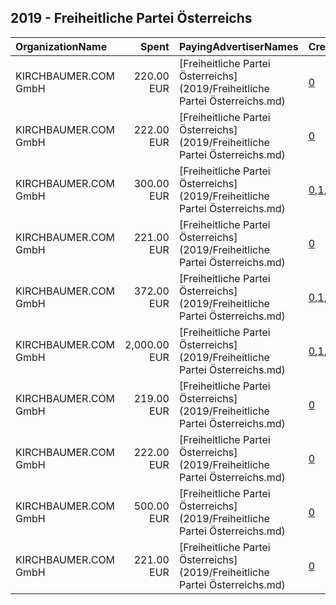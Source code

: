 ## 2019 - Freiheitliche Partei Österreichs 
|OrganizationName|Spent|PayingAdvertiserNames|CreativeUrls|Impressions|Genders|AgeBrackets|CountryCodes|BillingAddresses|CandidateBallotInformation|
|:---|---:|:---|:---|---:|:---|:---|:---|:---|:---|
|KIRCHBAUMER.COM GmbH|220.00 EUR|[Freiheitliche Partei Österreichs](2019/Freiheitliche Partei Österreichs.md)|[0](https://www.snap.com/political-ads/asset/9726d9675853fe2f62858e80123b26610e07235c1309f414439d31b8ed67a3fa?mediaType=mov)|250,508||16+|austria|"Auerspergstraße 17/9,Wien,1080,AT"||
|KIRCHBAUMER.COM GmbH|222.00 EUR|[Freiheitliche Partei Österreichs](2019/Freiheitliche Partei Österreichs.md)|[0](https://www.snap.com/political-ads/asset/9726d9675853fe2f62858e80123b26610e07235c1309f414439d31b8ed67a3fa?mediaType=mov)|242,555||16+|austria|"Auerspergstraße 17/9,Wien,1080,AT"||
|KIRCHBAUMER.COM GmbH|300.00 EUR|[Freiheitliche Partei Österreichs](2019/Freiheitliche Partei Österreichs.md)|[0](https://www.snap.com/political-ads/asset/d17bdd472e5ec8b4d3ed0b3737d63c50cf2a4de3841c3910e84578529c840073?mediaType=mp4),[1](https://www.snap.com/political-ads/asset/3ff2ee4422bbd4427c9f6bf579f3a165b5ef3284331215f7eff57d28a41065dc?mediaType=mp4),[2](https://www.snap.com/political-ads/asset/4976a9b0c24b5ca91d840c6b8e95cf7ff25bc37dee0e14312fc3f2ad34bb9cc2?mediaType=mp4),[3](https://www.snap.com/political-ads/asset/66ba8695a10824b9d38cf6dd11faee52a81fc4d64ab9b264b4866bea35cd7b98?mediaType=mp4),[4](https://www.snap.com/political-ads/asset/3dd48f643a56f491a9f704d3350ae09ad106ecda4e731dd05b3a8883370d2672?mediaType=mp4),[5](https://www.snap.com/political-ads/asset/eb06147229a8cf07526209bdcec112d10fa333b88f1acbf144f684e96d68aa73?mediaType=mp4),[6](https://www.snap.com/political-ads/asset/4b7ba7b0a11447419c3ee6f1fed22544e0ae84313d3d2d24aed82c2da0d39f7f?mediaType=mp4),[7](https://www.snap.com/political-ads/asset/e5d286b400cdafeccb33ea70f23b8849301106271f15685f5ca72cbef743419c?mediaType=mp4),[8](https://www.snap.com/political-ads/asset/288d8a614c0cebe90061b53b7a5efe9c2f87e704e6266853e92d4789ceff78a0?mediaType=mp4),[9](https://www.snap.com/political-ads/asset/fc16872c13759d70410731e0064f860023e383dea289d6e63ea46383176cccc8?mediaType=mp4),[10](https://www.snap.com/political-ads/asset/148a2e0ee85074e51f7aebc1ca98d109d067cf1e01a3b233a1a56d5d8ca7fd2d?mediaType=mp4),[11](https://www.snap.com/political-ads/asset/0cdc6ac37f1a4a0219ca7f4423b5a901e8015330ea24c42bb431b58d0b2b9ed1?mediaType=mp4),[12](https://www.snap.com/political-ads/asset/89b0062b55d46e5925128ef84707b924bef42788ad1f14ab96ccb8b76bd701a9?mediaType=mp4)|917,302|||austria|"Auerspergstraße 17/9,Wien,1080,AT"||
|KIRCHBAUMER.COM GmbH|221.00 EUR|[Freiheitliche Partei Österreichs](2019/Freiheitliche Partei Österreichs.md)|[0](https://www.snap.com/political-ads/asset/9726d9675853fe2f62858e80123b26610e07235c1309f414439d31b8ed67a3fa?mediaType=mov)|204,504||16+|austria|"Auerspergstraße 17/9,Wien,1080,AT"||
|KIRCHBAUMER.COM GmbH|372.00 EUR|[Freiheitliche Partei Österreichs](2019/Freiheitliche Partei Österreichs.md)|[0](https://www.snap.com/political-ads/asset/3988b53dc6ac73fb84b816badbb22b7be6472b505666a2991c84029efc9d86bb?mediaType=mp4),[1](https://www.snap.com/political-ads/asset/f70e8e2ed3eb8c3fd3d3c88662f227c5e1e5c3b2256a8fa2b5e8053d659380a6?mediaType=mp4),[2](https://www.snap.com/political-ads/asset/569afa762f153a1eaf35b780dd59e5babbfd0b0ebd670b9e759cfc53602c74de?mediaType=mp4),[3](https://www.snap.com/political-ads/asset/3f2292d19df9d4e9e5fd63585edfab8fb1f547b31a57782dd6ffe1c074a4fa42?mediaType=mp4),[4](https://www.snap.com/political-ads/asset/512a809b954555ef0015255a90862d66494ea89c7f42b246d3c44597ea6e3221?mediaType=mp4),[5](https://www.snap.com/political-ads/asset/e74c3732b5c2ae775584971f4d3ba03c3657161187b0cbacc6f39500c6edce02?mediaType=mp4),[6](https://www.snap.com/political-ads/asset/63e33403a2b55150bab9e4cfbe9f520fc5efed0db9bcefa5351b175fcc159abf?mediaType=mp4),[7](https://www.snap.com/political-ads/asset/95771d83a57dcc890b7762bf453061c438aaea53fc41ed346e9357e8088233bf?mediaType=mp4),[8](https://www.snap.com/political-ads/asset/dc09fe3a9a4fd263dbaec16926b79b717373ed4b5e60e861d8d05b5a6027b004?mediaType=mp4),[9](https://www.snap.com/political-ads/asset/0d1275aeee0fb7eb9ed9bb280916148803447639c7112fca094b17d79032355c?mediaType=mp4),[10](https://www.snap.com/political-ads/asset/412c3ce6114e656b87b9c010342ab5f5efe53aaf2e1a2aa23d2eb964d70e9ce7?mediaType=mp4),[11](https://www.snap.com/political-ads/asset/ed4eb274556fb1de05be78007b63542ca71962b0993c1dd381abdc11b22a9423?mediaType=mp4),[12](https://www.snap.com/political-ads/asset/300cfa70780b59a2299391289de4d19ca7d360bba6620cca7c1a3b6a93736ec0?mediaType=mp4)|516,945|||austria|"Auerspergstraße 17/9,Wien,1080,AT"||
|KIRCHBAUMER.COM GmbH|2,000.00 EUR|[Freiheitliche Partei Österreichs](2019/Freiheitliche Partei Österreichs.md)|[0](https://www.snap.com/political-ads/asset/e51c6588c21549e3bf32d7d9081b8c95fd4dd18a4b6782eb69e60f1455738c7e?mediaType=mp4),[1](https://www.snap.com/political-ads/asset/bcd1e99a76eef52d4c9003fa5618912ee3696a912ff6f0dff47c74a93e45a90f?mediaType=mp4),[2](https://www.snap.com/political-ads/asset/ed1e61535ead139a6e8ec6a00862850b6e2762711149559d0e79e6a3ef06d6cc?mediaType=mp4),[3](https://www.snap.com/political-ads/asset/17830be01c8ffd4dacb9274fef24305a297f1f6a98081fa5d7c67b88ad094d68?mediaType=mp4),[4](https://www.snap.com/political-ads/asset/08b504ae633d8dbbb78f9fb71a332c10123cd7e46af00370ae92a6a6b1a539c3?mediaType=mp4)|4,980,733||17+|austria|"Auerspergstraße 17/9,Wien,1080,AT"|Norbert Hofer|
|KIRCHBAUMER.COM GmbH|219.00 EUR|[Freiheitliche Partei Österreichs](2019/Freiheitliche Partei Österreichs.md)|[0](https://www.snap.com/political-ads/asset/9726d9675853fe2f62858e80123b26610e07235c1309f414439d31b8ed67a3fa?mediaType=mov)|233,959||16+|austria|"Auerspergstraße 17/9,Wien,1080,AT"||
|KIRCHBAUMER.COM GmbH|222.00 EUR|[Freiheitliche Partei Österreichs](2019/Freiheitliche Partei Österreichs.md)|[0](https://www.snap.com/political-ads/asset/9726d9675853fe2f62858e80123b26610e07235c1309f414439d31b8ed67a3fa?mediaType=mov)|254,135||16+|austria|"Auerspergstraße 17/9,Wien,1080,AT"||
|KIRCHBAUMER.COM GmbH|500.00 EUR|[Freiheitliche Partei Österreichs](2019/Freiheitliche Partei Österreichs.md)|[0](https://www.snap.com/political-ads/asset/148f81378d6288002d6234805ee2f180148690829d5c89afba702b02468d22f1?mediaType=png)|748,275||17+|austria|"Auerspergstraße 17/9,Wien,1080,AT"|Norbert Hofer|
|KIRCHBAUMER.COM GmbH|221.00 EUR|[Freiheitliche Partei Österreichs](2019/Freiheitliche Partei Österreichs.md)|[0](https://www.snap.com/political-ads/asset/9726d9675853fe2f62858e80123b26610e07235c1309f414439d31b8ed67a3fa?mediaType=mov)|213,173||16+|austria|"Auerspergstraße 17/9,Wien,1080,AT"||
